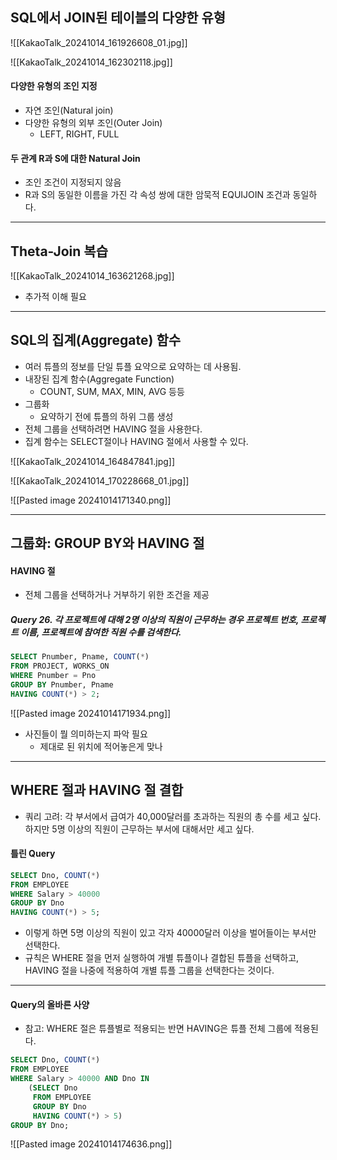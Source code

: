 ## SQL에서 JOIN된 테이블의 다양한 유형

![[KakaoTalk_20241014_161926608_01.jpg]]

![[KakaoTalk_20241014_162302118.jpg]]

#### 다양한 유형의 조인 지정
- 자연 조인(Natural join)
- 다양한 유형의 외부 조인(Outer Join)
	- LEFT, RIGHT, FULL

#### 두 관계 R과 S에 대한 Natural Join
- 조인 조건이 지정되지 않음
- R과 S의 동일한 이름을 가진 각 속성 쌍에 대한 암묵적 EQUIJOIN 조건과 동일하다.

---
## Theta-Join 복습

![[KakaoTalk_20241014_163621268.jpg]]

- 추가적 이해 필요

---
## SQL의 집계(Aggregate) 함수
- 여러 튜플의 정보를 단일 튜플 요약으로 요약하는 데 사용됨.
- 내장된 집계 함수(Aggregate Function)
	- COUNT, SUM, MAX, MIN, AVG 등등
- 그룹화
	- 요약하기 전에 튜플의 하위 그룹 생성
- 전체 그룹을 선택하려면 HAVING 절을 사용한다.
- 집계 함수는 SELECT절이나 HAVING 절에서 사용할 수 있다.

![[KakaoTalk_20241014_164847841.jpg]]

![[KakaoTalk_20241014_170228668_01.jpg]]

![[Pasted image 20241014171340.png]]

---
## 그룹화: GROUP BY와 HAVING 절
#### HAVING 절
- 전체 그룹을 선택하거나 거부하기 위한 조건을 제공

##### Query 26. 각 프로젝트에 대해 2명 이상의 직원이 근무하는 경우 프로젝트 번호, 프로젝트 이름, 프로젝트에 참여한 직원 수를 검색한다.

```SQL
SELECT Pnumber, Pname, COUNT(*)
FROM PROJECT, WORKS_ON
WHERE Pnumber = Pno
GROUP BY Pnumber, Pname
HAVING COUNT(*) > 2;
```

![[Pasted image 20241014171934.png]]

- 사진들이 뭘 의미하는지 파악 필요
	- 제대로 된 위치에 적어놓은게 맞나

---
## WHERE 절과 HAVING 절 결합
- 쿼리 고려: 각 부서에서 급여가 40,000달러를 초과하는 직원의 총 수를 세고 싶다. 하지만 5명 이상의 직원이 근무하는 부서에 대해서만 세고 싶다.

#### 틀린 Query
```SQL
SELECT Dno, COUNT(*)
FROM EMPLOYEE
WHERE Salary > 40000
GROUP BY Dno
HAVING COUNT(*) > 5;
```

- 이렇게 하면 5명 이상의 직원이 있고 각자 40000달러 이상을 벌어들이는 부서만 선택한다.
- 규칙은 WHERE 절을 먼저 실행하여 개별 튜플이나 결합된 튜플을 선택하고, HAVING 절을 나중에 적용하여 개별 튜플 그룹을 선택한다는 것이다.

---
#### Query의 올바른 사양
- 참고: WHERE 절은 튜플별로 적용되는 반면 HAVING은 튜플 전체 그룹에 적용된다.

```SQL
SELECT Dno, COUNT(*)
FROM EMPLOYEE
WHERE Salary > 40000 AND Dno IN
	(SELECT Dno
	 FROM EMPLOYEE
	 GROUP BY Dno
	 HAVING COUNT(*) > 5)
GROUP BY Dno;
```

![[Pasted image 20241014174636.png]]

